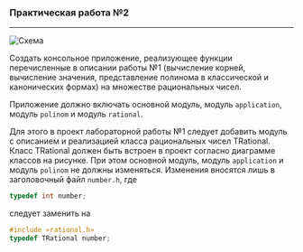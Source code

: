 ### Практическая работа №2
---
![Схема](https://user-images.githubusercontent.com/43219252/127753546-e3ff8667-1b9f-4cce-a589-12014d667a33.PNG)

Создать консольное приложение, реализующее функции перечисленные в описании работы №1 (вычисление корней, вычисление значения, представление полинома в классической и канонических формах) на множестве рациональных чисел.

Приложение должно включать основной модуль, модуль `application`, модуль `polinom` и модуль `rational`.

Для этого в проект лабораторной работы №1 следует добавить модуль с описанием и реализацией класса рациональных чисел TRational. Класс TRational должен быть встроен в проект согласно диаграмме классов на рисунке. При этом основной модуль, модуль `application` и модуль `polinom` не должны изменяться. Изменения вносятся лишь в заголовочный файл  `number.h`, где 
```c++
typedef int number;
``` 
следует заменить на

```c++
#include «rational.h»
typedef TRational number;
```